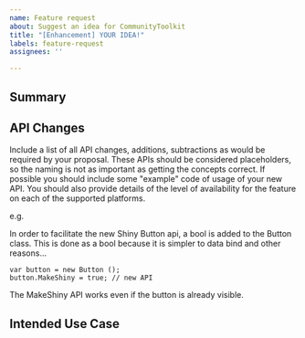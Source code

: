 ```yaml
---
name: Feature request
about: Suggest an idea for CommunityToolkit
title: "[Enhancement] YOUR IDEA!"
labels: feature-request 
assignees: ''

---
```


## Summary

<!-- Please provide a brief summary of your proposal. Two to three sentences are best here. -->

## API Changes

Include a list of all API changes, additions, subtractions as would be required by your proposal. These APIs should be considered placeholders, so the naming is not as important as getting the concepts correct. If possible you should include some "example" code of usage of your new API.  You should also provide details of the level of availability for the feature on each of the supported platforms.

e.g.

In order to facilitate the new Shiny Button api, a bool is added to the Button class. This is done as a bool because it is simpler to data bind and other reasons...

    var button = new Button ();
    button.MakeShiny = true; // new API

The MakeShiny API works even if the button is already visible.

## Intended Use Case
<!-- Provide a detailed example of where your proposal would be used and for what purpose. -->
